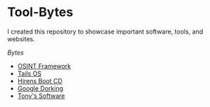 # Tool-Bytes

I created this repository to showcase important software, tools, and websites.

*Bytes*

- [OSINT Framework](OSINT%20Framework.html)
- [Tails OS](Module%203%20Installing%20System%20Devices.html)
- [Hirens Boot CD](Module%204%20Troubleshooting%20PC%20Hardware.html)
- [Google Dorking](Module%205%20Comparing%20Local%20Networking%20Hardware.html)
- [Tony's Software](Module%206%20Configuring%20Network%20Addressing%20and%20Internet%20Connections.html)
